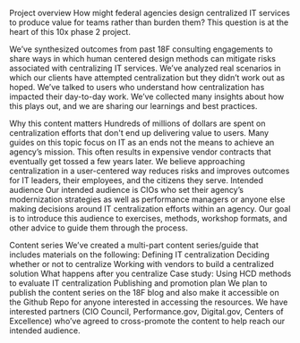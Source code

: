 Project overview
How might federal agencies design centralized IT services to produce value for teams rather than burden them? This question is at the heart of this 10x phase 2 project.

We’ve synthesized outcomes from past 18F consulting engagements to share ways in which human centered design methods can mitigate risks associated with centralizing IT services. We’ve analyzed real scenarios in which our clients have attempted centralization but they didn’t work out as hoped. We’ve talked to users who understand how centralization has impacted their day-to-day work. We’ve collected many insights about how this plays out, and we are sharing our learnings and best practices.


Why this content matters
Hundreds of millions of dollars are spent on centralization efforts that don't end up delivering value to users. Many guides on this topic focus on IT as an ends not the means to achieve an agency’s mission. This often results in expensive vendor contracts that eventually get tossed a few years later. We believe approaching centralization in a user-centered way reduces risks and improves outcomes for IT leaders, their employees, and the citizens they serve.
Intended audience
Our intended audience is CIOs who set their agency’s modernization strategies as well as performance managers or anyone else making decisions around IT centralization efforts within an agency. Our goal is to introduce this audience to exercises, methods, workshop formats, and other advice to guide them through the process. 


Content series
We’ve created a multi-part content series/guide that includes materials on the following: 
Defining IT centralization
Deciding whether or not to centralize 
Working with vendors to build a centralized solution
What happens after you centralize
Case study: Using HCD methods to evaluate IT centralization 
Publishing and promotion plan
We plan to publish the content series on the 18F blog and also make it accessible on the Github Repo for anyone interested in accessing the resources. We have interested partners (CIO Council, Performance.gov, Digital.gov, Centers of Excellence) who’ve agreed to cross-promote the content to help reach our intended audience.
